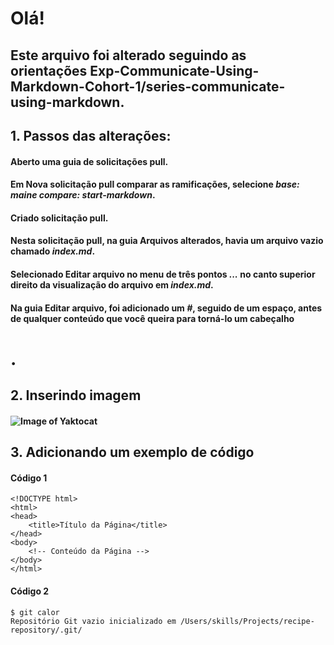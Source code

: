 # Olá!
## Este arquivo foi alterado seguindo as orientações Exp-Communicate-Using-Markdown-Cohort-1/series-communicate-using-markdown.
## 1. Passos das alterações:
#### Aberto uma guia de solicitações pull.
#### Em Nova solicitação pull comparar as ramificações, selecione *base: maine compare: start-markdown*.
#### Criado solicitação pull.
#### Nesta solicitação pull, na guia Arquivos alterados, havia um arquivo vazio chamado *index.md*.
#### Selecionado Editar arquivo no menu de três pontos *...* no canto superior direito da visualização do arquivo em *index.md*.
#### Na guia Editar arquivo, foi adicionado um *#*, seguido de um espaço, antes de qualquer conteúdo que você queira para torná-lo um cabeçalho <h1>.

## 2. Inserindo imagem
#### ![Image of Yaktocat](https://octodex.github.com/images/yaktocat.png)

## 3. Adicionando um exemplo de código
#### Código 1
```
<!DOCTYPE html>
<html>
<head>
    <title>Título da Página</title>
</head>
<body>
    <!-- Conteúdo da Página -->
</body>
</html>
```
#### Código 2
```
$ git calor
Repositório Git vazio inicializado em /Users/skills/Projects/recipe-repository/.git/
```

